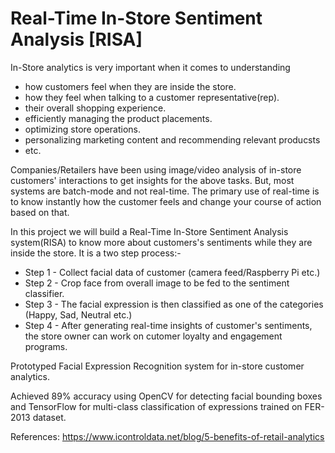 
# Real-Time In-Store Sentiment Analysis [RISA]

In-Store analytics is very important when it comes to understanding 
- how customers feel when they are inside the store.
- how they feel when talking to a customer representative(rep).
- their overall shopping experience.
- efficiently managing the product placements.
- optimizing store operations.
- personalizing marketing content and recommending relevant producsts
- etc.

Companies/Retailers have been using image/video analysis of in-store customers' interactions to get insights for the above tasks. But, most systems are batch-mode and not real-time. The primary use of real-time is to know instantly how the customer feels and change your course of action based on that. 


In this project we will build a Real-Time In-Store Sentiment Analysis system(RISA) to know more about customers's sentiments while they are inside the store. It is a two step process:-
- Step 1 - Collect facial data of customer (camera feed/Raspberry Pi etc.)
- Step 2 - Crop face from overall image to be fed to the sentiment classifier.
- Step 3 - The facial expression is then classified as one of the categories (Happy, Sad, Neutral etc.)
- Step 4 - After generating real-time insights of customer's sentiments, the store owner can work on cutomer loyalty and engagement programs. 





Prototyped Facial Expression Recognition system for in-store customer analytics.

Achieved 89% accuracy using OpenCV for detecting facial bounding boxes and TensorFlow for multi-class classification of expressions trained on FER-2013 dataset.


References:
https://www.icontroldata.net/blog/5-benefits-of-retail-analytics
